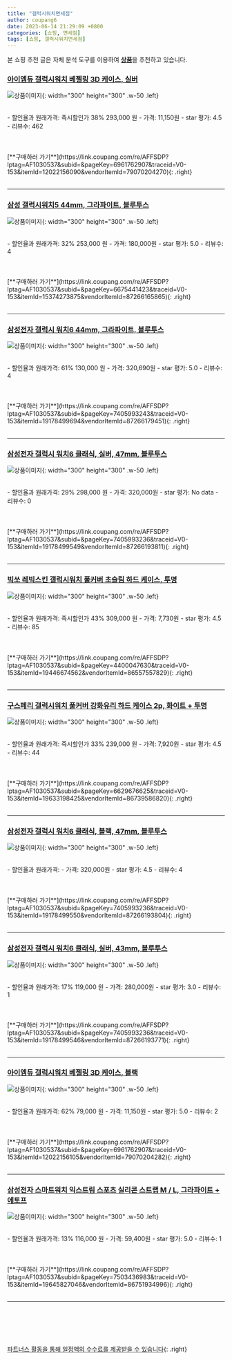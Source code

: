 ```yaml
---
title: "갤럭시워치면세점"
author: coupang6
date: 2023-06-14 21:29:09 +0800
categories: [쇼핑, 면세점]
tags: [쇼핑, 갤럭시워치면세점]
---
```


본 쇼핑 추천 글은 자체 분석 도구를 이용하여 [**상품**](https://link.coupang.com/a/bao1ui)을 추천하고 있습니다.

### [아이엠듀 갤럭시워치 베젤링 3D 케이스, 실버](https://link.coupang.com/re/AFFSDP?lptag=AF1030537&subid=&pageKey=6961762907&traceid=V0-153&itemId=12022156090&vendorItemId=79070204270)

![상품이미지](https://thumbnail7.coupangcdn.com/thumbnails/remote/230x230ex/image/retail/images/778040823463194-1c1f5887-f788-4b66-8ee2-704bbc0981ba.jpg){: width="300" height="300" .w-50 .left}


<br>
- 할인율과 원래가격: 즉시할인가 38%  293,000   원
- 가격: 11,150원
- star 평가: 4.5
- 리뷰수: 462
<br>
<br>
<br>
<br>
[**구매하러 가기**](https://link.coupang.com/re/AFFSDP?lptag=AF1030537&subid=&pageKey=6961762907&traceid=V0-153&itemId=12022156090&vendorItemId=79070204270){: .right}
<br>
<br>

---

### [삼성 갤럭시워치5 44mm, 그라파이트, 블루투스](https://link.coupang.com/re/AFFSDP?lptag=AF1030537&subid=&pageKey=6675441423&traceid=V0-153&itemId=15374273875&vendorItemId=87266165865)

![상품이미지](https://thumbnail6.coupangcdn.com/thumbnails/remote/230x230ex/image/vendor_inventory/645d/2e601f8ddfcc9547102fb6ae285b54b85abcfdb91e087f1f88b953120bab.jpg){: width="300" height="300" .w-50 .left}


<br>
- 할인율과 원래가격: 32%  253,000   원
- 가격: 180,000원
- star 평가: 5.0
- 리뷰수: 4
<br>
<br>
<br>
<br>
[**구매하러 가기**](https://link.coupang.com/re/AFFSDP?lptag=AF1030537&subid=&pageKey=6675441423&traceid=V0-153&itemId=15374273875&vendorItemId=87266165865){: .right}
<br>
<br>

---

### [삼성전자 갤럭시 워치6 44mm, 그라파이트, 블루투스](https://link.coupang.com/re/AFFSDP?lptag=AF1030537&subid=&pageKey=7405993243&traceid=V0-153&itemId=19178499694&vendorItemId=87266179451)

![상품이미지](https://thumbnail6.coupangcdn.com/thumbnails/remote/230x230ex/image/vendor_inventory/fb39/c318d411c9926c81eb0d9f1d3e08dc89dd264adea9c17bf696fe61c5433e.jpg){: width="300" height="300" .w-50 .left}


<br>
- 할인율과 원래가격: 61%  130,000   원
- 가격: 320,690원
- star 평가: 5.0
- 리뷰수: 4
<br>
<br>
<br>
<br>
[**구매하러 가기**](https://link.coupang.com/re/AFFSDP?lptag=AF1030537&subid=&pageKey=7405993243&traceid=V0-153&itemId=19178499694&vendorItemId=87266179451){: .right}
<br>
<br>

---

### [삼성전자 갤럭시 워치6 클래식, 실버, 47mm, 블루투스](https://link.coupang.com/re/AFFSDP?lptag=AF1030537&subid=&pageKey=7405993236&traceid=V0-153&itemId=19178499549&vendorItemId=87266193811)

![상품이미지](https://thumbnail7.coupangcdn.com/thumbnails/remote/230x230ex/image/vendor_inventory/2775/6718c09c87e3142a01ee56cadf6bb329f973207dc4df167db349813e8451.jpg){: width="300" height="300" .w-50 .left}


<br>
- 할인율과 원래가격: 29%  298,000   원
- 가격: 320,000원
- star 평가: No data
- 리뷰수: 0
<br>
<br>
<br>
<br>
[**구매하러 가기**](https://link.coupang.com/re/AFFSDP?lptag=AF1030537&subid=&pageKey=7405993236&traceid=V0-153&itemId=19178499549&vendorItemId=87266193811){: .right}
<br>
<br>

---

### [빅쏘 레빅스킨 갤럭시워치 풀커버 초슬림 하드 케이스, 투명](https://link.coupang.com/re/AFFSDP?lptag=AF1030537&subid=&pageKey=4400047630&traceid=V0-153&itemId=19446674562&vendorItemId=86557557829)

![상품이미지](https://thumbnail9.coupangcdn.com/thumbnails/remote/230x230ex/image/rs_quotation_api/pvlthtfx/fc8a11b21acb4cbbab2f2bbf4aa09a09.jpg){: width="300" height="300" .w-50 .left}


<br>
- 할인율과 원래가격: 즉시할인가 43%  309,000   원
- 가격: 7,730원
- star 평가: 4.5
- 리뷰수: 85
<br>
<br>
<br>
<br>
[**구매하러 가기**](https://link.coupang.com/re/AFFSDP?lptag=AF1030537&subid=&pageKey=4400047630&traceid=V0-153&itemId=19446674562&vendorItemId=86557557829){: .right}
<br>
<br>

---

### [구스페리 갤럭시워치 풀커버 강화유리 하드 케이스 2p, 화이트 + 투명](https://link.coupang.com/re/AFFSDP?lptag=AF1030537&subid=&pageKey=6629676625&traceid=V0-153&itemId=19633198425&vendorItemId=86739586820)

![상품이미지](https://thumbnail6.coupangcdn.com/thumbnails/remote/230x230ex/image/retail/images/910034984393922-32a21939-be23-4f8b-a4f5-f0edcaf3e6da.jpg){: width="300" height="300" .w-50 .left}


<br>
- 할인율과 원래가격: 즉시할인가 33%  239,000   원
- 가격: 7,920원
- star 평가: 4.5
- 리뷰수: 44
<br>
<br>
<br>
<br>
[**구매하러 가기**](https://link.coupang.com/re/AFFSDP?lptag=AF1030537&subid=&pageKey=6629676625&traceid=V0-153&itemId=19633198425&vendorItemId=86739586820){: .right}
<br>
<br>

---

### [삼성전자 갤럭시 워치6 클래식, 블랙, 47mm, 블루투스](https://link.coupang.com/re/AFFSDP?lptag=AF1030537&subid=&pageKey=7405993236&traceid=V0-153&itemId=19178499550&vendorItemId=87266193804)

![상품이미지](https://thumbnail7.coupangcdn.com/thumbnails/remote/230x230ex/image/vendor_inventory/2775/6718c09c87e3142a01ee56cadf6bb329f973207dc4df167db349813e8451.jpg){: width="300" height="300" .w-50 .left}


<br>
- 할인율과 원래가격: 
- 가격: 320,000원
- star 평가: 4.5
- 리뷰수: 4
<br>
<br>
<br>
<br>
[**구매하러 가기**](https://link.coupang.com/re/AFFSDP?lptag=AF1030537&subid=&pageKey=7405993236&traceid=V0-153&itemId=19178499550&vendorItemId=87266193804){: .right}
<br>
<br>

---

### [삼성전자 갤럭시 워치6 클래식, 실버, 43mm, 블루투스](https://link.coupang.com/re/AFFSDP?lptag=AF1030537&subid=&pageKey=7405993236&traceid=V0-153&itemId=19178499546&vendorItemId=87266193771)

![상품이미지](https://thumbnail7.coupangcdn.com/thumbnails/remote/230x230ex/image/vendor_inventory/2775/6718c09c87e3142a01ee56cadf6bb329f973207dc4df167db349813e8451.jpg){: width="300" height="300" .w-50 .left}


<br>
- 할인율과 원래가격: 17%  119,000   원
- 가격: 280,000원
- star 평가: 3.0
- 리뷰수: 1
<br>
<br>
<br>
<br>
[**구매하러 가기**](https://link.coupang.com/re/AFFSDP?lptag=AF1030537&subid=&pageKey=7405993236&traceid=V0-153&itemId=19178499546&vendorItemId=87266193771){: .right}
<br>
<br>

---

### [아이엠듀 갤럭시워치 베젤링 3D 케이스, 블랙](https://link.coupang.com/re/AFFSDP?lptag=AF1030537&subid=&pageKey=6961762907&traceid=V0-153&itemId=12022156105&vendorItemId=79070204282)

![상품이미지](https://thumbnail8.coupangcdn.com/thumbnails/remote/230x230ex/image/retail/images/7258614700397488-ac264c0f-141c-4e5c-b0aa-4ff52ba48da6.jpg){: width="300" height="300" .w-50 .left}


<br>
- 할인율과 원래가격: 62%  79,000   원
- 가격: 11,150원
- star 평가: 5.0
- 리뷰수: 2
<br>
<br>
<br>
<br>
[**구매하러 가기**](https://link.coupang.com/re/AFFSDP?lptag=AF1030537&subid=&pageKey=6961762907&traceid=V0-153&itemId=12022156105&vendorItemId=79070204282){: .right}
<br>
<br>

---

### [삼성전자 스마트워치 익스트림 스포츠 실리콘 스트랩 M / L, 그라파이트 + 에토프](https://link.coupang.com/re/AFFSDP?lptag=AF1030537&subid=&pageKey=7503436983&traceid=V0-153&itemId=19645827046&vendorItemId=86751934996)

![상품이미지](https://thumbnail7.coupangcdn.com/thumbnails/remote/230x230ex/image/retail/images/2232293259246564-7c011dfa-f2b6-46b3-8906-47de0ccdeb3f.jpg){: width="300" height="300" .w-50 .left}


<br>
- 할인율과 원래가격: 13%  116,000   원
- 가격: 59,400원
- star 평가: 5.0
- 리뷰수: 1
<br>
<br>
<br>
<br>
[**구매하러 가기**](https://link.coupang.com/re/AFFSDP?lptag=AF1030537&subid=&pageKey=7503436983&traceid=V0-153&itemId=19645827046&vendorItemId=86751934996){: .right}
<br>
<br>

---
<br><br><br><br><br> [파트너스 활동을 통해 일정액의 수수료를 제공받을 수 있습니다](https://link.coupang.com/a/bao1ui){: .right}